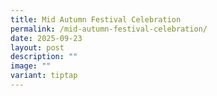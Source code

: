 ```yaml
---
title: Mid Autumn Festival Celebration
permalink: /mid-autumn-festival-celebration/
date: 2025-09-23
layout: post
description: ""
image: ""
variant: tiptap
---
```

